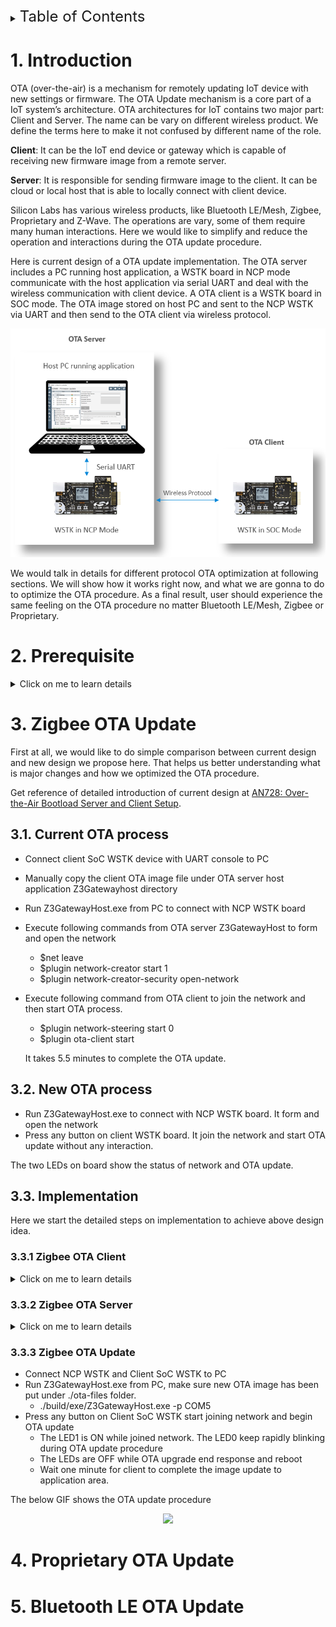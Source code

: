 <details>
<summary><font size=5>Table of Contents</font> </summary>

- [1. Introduction](#1-introduction)
- [2. Prerequisite](#2-prerequisite)
  - [2.1 Hardware requirement](#21-hardware-requirement)
  - [2.2 Software requirement](#22-software-requirement)
- [3. Zigbee OTA Update](#3-zigbee-ota-update)
  - [3.1. Current OTA process](#31-current-ota-process)
  - [3.2. New OTA process](#32-new-ota-process)
  - [3.3. Implementation](#33-implementation)
    - [3.3.1 Zigbee OTA Client](#331-zigbee-ota-client)
    - [3.3.2 Zigbee OTA Server](#332-zigbee-ota-server)
    - [3.3.3 Zigbee OTA Update](#333-zigbee-ota-update)
- [4. Proprietary OTA Update](#4-proprietary-ota-update)
- [5. Bluetooth LE OTA Update](#5-bluetooth-le-ota-update)

</details>


# 1. Introduction
OTA (over-the-air) is a mechanism for remotely updating IoT device with new settings or firmware. The OTA Update mechanism is a core part of a IoT system’s architecture. OTA architectures for IoT contains two major part: Client and Server. The name can be vary on different wireless product. We define the terms here to make it not confused by different name of the role. 

__Client__: It can be the IoT end device or gateway which is capable of receiving new firmware image from a remote server. 

__Server__: It is responsible for sending firmware image to the client. It can be cloud or local host that is able to locally connect with client device. 

Silicon Labs has various wireless products, like Bluetooth LE/Mesh, Zigbee, Proprietary and Z-Wave. The operations are vary, some of them require many human interactions. Here we would like to simplify and reduce the operation and interactions during the OTA update procedure. 

Here is current design of a OTA update implementation. The OTA server includes a PC running host application, a WSTK board in NCP mode communicate with the host application via serial UART and deal with the wireless communication with client device. A OTA client is a WSTK board in SOC mode. The OTA image stored on host PC and sent to the NCP WSTK via UART and then send to the OTA client via wireless protocol.

<div align="center">
  <img src="files/CM-IoT-OTA-Update/ota-diagram.png">
</div> 

We would talk in details for different protocol OTA optimization at following sections. We will show how it works right now, and what we are gonna to do to optimize the OTA procedure. As a final result, user should experience the same feeling on the OTA procedure no matter Bluetooth LE/Mesh, Zigbee or Proprietary. 


# 2. Prerequisite 
<details> <summary>Click on me to learn details</summary>

## 2.1 Hardware requirement
* 2 WSTK main development boards
* 2 EFR32MG12 radio boards (BRD4162A)

The BRD4162A radio board supports three wireless protocols. Bluetooth LE/Mesh, Zigbee and Proprietary. It has large size of internal and external flash which is a very good platform match with requirement of the implementation here. 

<div align="center">
  <img src="files/CM-IoT-OTA-Update/wstk.png">  
</div> 


We will be using the LED0, LED1 as indicator of the status of network or OTA process. And The PB1 or PB0 to start the OTA procedure from the client device. 

## 2.2 Software requirement
**Simplicity Studio** is a free Eclipse-based Integrated Development Environment (IDE) and a collection of value-add tools provided by Silicon Labs. Developers can use Simplicity Studio to develop, debug and analyze their applications.  

**Wireless SDKs**. Please install latest Zigbee, Bluetooth and Proprietary SDK in Simplicity Studio. It generates or builds the software running on client or server side. The SDK version we are using in this article is "Gecko SDK Suite v2.7.2: 7.13.2.0, Bluetooth 2.13.0.0, EmberZNet 6.7.2.0, Flex 2.7.2.0, MCU 5.9.0.0". 

**Cygwin** is designed to let you take source code written to use POSIX APIs, and build them to run on Windows. The host app runs on server built with Cygwin.

Please take a reference at [Zigbee Preparatory Course](https://github.com/MarkDing/IoT-Developer-Boot-Camp/wiki/Zigbee-Preparatory-Course) for detailed description of software requirement. 
 
</details>

# 3. Zigbee OTA Update
First at all, we would like to do simple comparison between current design and new design we propose here. That helps us better understanding what is major changes and how we optimized the OTA procedure. 

Get reference of detailed introduction of current design at [AN728: Over-the-Air Bootload Server and Client Setup][AN728].

## 3.1. Current OTA process
* Connect client SoC WSTK device with UART console to PC
* Manually copy the client OTA image file under OTA server host application Z3Gatewayhost directory
* Run Z3GatewayHost.exe from PC to connect with NCP WSTK board
* Execute following commands from OTA server Z3GatewayHost to form and open the network
  * $net leave
  * $plugin network-creator start 1
  * $plugin network-creator-security open-network
* Execute following command from OTA client to join the network and then start OTA process. 
  * $plugin network-steering start 0
  * $plugin ota-client start

  It takes 5.5 minutes to complete the OTA update. 

## 3.2. New OTA process
* Run Z3GatewayHost.exe to connect with NCP WSTK board. It form and open the network
* Press any button on client WSTK board. It join the network and start OTA update without any interaction. 

The two LEDs on board show the status of network and OTA update. 


## 3.3. Implementation

Here we start the detailed steps on implementation to achieve above design idea. 
### 3.3.1 Zigbee OTA Client
<details> <summary>Click on me to learn details</summary>

For the design of OTA client. We would like to achieve following functionalities. 
* Press any button on board to start joining network and the OTA update
* LED1 ON indicates that the device has joined the network. LED OFF is opposite meaning
* LED0 Blinking indicates the OTA update in progress

A) Click on "New Project" in Simplicity Studio. Choose "Silicon Labs Zigbee", press Next; Choose "EmberZNet 6.7.2.0 GA SoC 6.7.2.0", press Next; Select "ZigbeeMinimal", press Next; Change the project name as "ZigbeeOTAClient", press Next and then press Finish. 

It open a ZigbeeOTAClient.isc which can config Zigbee related functionalities. There many Tabs on it for configuring different settings of project. 

B) In **ZCL Clusters** tab, Select ZCL device type as **HA devices->HA On/Off Switch**, Check the **Over the Air Bootloading ** client check box from Cluster List pane. The profile ID should be "Home automation (0x0104)"

<div align="center">
  <img src="files/CM-IoT-OTA-Update/2020-03-24-17-26-41.png">
</div> 

C) In **Printing and CLI** tab, Enable the **Compiled-in** and **Enabled at startup** checkboxes for the **Ota Bootload cluster** 

<div align="center">
  <img src="files/CM-IoT-OTA-Update/2020-03-24-16-52-38.png">
</div> 


D) In **Plugins** tab, Enable following plugins
* OTA Bootload Cluster Client
* OTA Bootload Cluster Client Policy
  *	Change the Firmware version to **0x100**. OTA update only works while the version number changed. 
* OTA Bootload Cluster Common Code
* OTA Bootload Cluster Storage Common Code
* OTA Cluster Platform Bootloader
* OTA Simple Storage Module
* OTA Simple Storage EEPROM Driver
  *	Set EEPROM Device Read-modify-write support to false
* EEPROM

<div align="center">
  <img src="files/CM-IoT-OTA-Update/2020-03-24-17-11-23.png">
</div> 

E) In **Callbacks** tab, enable **Hal Button Isr** because we are going to start the OTA update by pressing a button.

<div align="center">
  <img src="files/CM-IoT-OTA-Update/2020-03-24-17-24-12.png">
</div> 

F) In **Includes** tab, add steeringEventControl and its callback steeringEventHandler to manage the joining network operation.

<div align="center">
  <img src="files/CM-IoT-OTA-Update/2020-03-24-17-50-48.png">
</div> 

G) Click on the Generate button on top-right of ZigbeeOTAClient.isc to generate source code of the project

H) Open the ZigbeeOTAClient_callbacks.c and add following function

```c
EmberEventControl steeringEventControl;
/*
 * LED1 ON if the client device already joined the network. And start the OTA Update
 * If the client device is not in the network, start joining network process.
 */
void steeringEventHandler(void)
{
  emberAfCorePrintln("steeringEventHandler\n\r");
  emberEventControlSetInactive(steeringEventControl);

  if (emberAfNetworkState() == EMBER_JOINED_NETWORK) 
  {
    halSetLed(BOARDLED1);
    otaStartStopClientCommand(true);
  }
  else
  {
    EmberStatus status = emberAfPluginNetworkSteeringStart();
    emberAfCorePrintln("%p network %p: 0x%X", "Join", "start", status);
  }
}

/* 
 * LED1 ON while button pressed. LED1 OFF while button released and active 
 * the event steeringEventControl 
 */
void emberAfHalButtonIsrCallback(int8u button, int8u state)
{
	halSetLed(BOARDLED1);
  if (state == BUTTON_RELEASED)
  {
    halClearLed(BOARDLED1);
    emberEventControlSetActive(steeringEventControl);
  }
}

/*
 * This callback is fired when the Network Steering plugin is complete
 * If the status is success, then LED1 ON, active event steeringEventControl
 * with 1000 ms delay, start the OTA update in the steeringEventHandler(). 
 */
void emberAfPluginNetworkSteeringCompleteCallback(EmberStatus status,
                                                  uint8_t totalBeacons,
                                                  uint8_t joinAttempts,
                                                  uint8_t finalState)
{
  emberAfCorePrintln("%p network %p: 0x%X", "Join", "complete", status);
  if (status == EMBER_SUCCESS)
  {
    halSetLed(BOARDLED1);
    emberEventControlSetDelayMS(steeringEventControl, 1000);
  }
}
```

I) Build the project and download the firmware image ZigbeeOTAUpdate.s37 into the client WSTK board. 

If you don't know how to precess it. Please get detailed reference at [Download firmware Image][Flash-Image]

J) Generate client OTA image
We need to have a new client image file for OTA update. Just simply change the **firmware version** in "ZigbeeOTAClient.isc->Plugins->OTA Bootload Cluster Client Policy" to 0x200. 

<div align="center">
  <img src="files/CM-IoT-OTA-Update/2020-03-24-18-48-45.png">
</div> 

Generate the source code and build the project. Copy generated ZigbeeOTAUpdate.ota file to build/exe/ota-files under Z3GatewayHost project.

Python script can do this in automatic way. 

</details>

### 3.3.2 Zigbee OTA Server
<details> <summary>Click on me to learn details</summary>

For the design of OTA Server. We would like to achieve following functionalities.

* The PC host application Z3GatewayHost.exe automatic form and open the network to let client device join the network
* Z3GatewayHost.exe start OTA update according the request from client device. (It is default setting of current design)  

A) Click on "New Project" in Simplicity Studio. Choose "Silicon Labs Zigbee", press Next; Choose "EmberZNet 6.7.2.0 GA Host 6.7.2.0", press Next; Select "Z3Gateway", press Next; Keep project name as "Z3GatewayHost" unchanged, press Next and then press Finish.

It open a Z3GateHost.isc which can config Zigbee related functionalities. There many Tabs on it for configuring different settings of project. 

The OTA related plugins are enabled by default setting. We need to add several callback functions and event to enable automatic form and open network. 

B) In **Callbacks** tab, enable "Non-cluster related->Main Init" to active commissioning event to form or open network. Enabled "Plugin-specific callbacks->Complete" to active commissioning event to open network after forming network is done. 

<div align="center">
  <img src="files/CM-IoT-OTA-Update/2020-03-25-14-31-33.png">
</div> 

C) In **Includes** tab, add **commissioningEventControl** command and **commissioningEventHandler** callback to maintain form and open network. 

<div align="center">
  <img src="files/CM-IoT-OTA-Update/2020-03-25-15-22-08.png">
</div> 

D) Click on the Generate button on top-right of Z3GatewayHost.isc to generate source code of the project

E) Open the ZigbeeOTAClient_callbacks.c and add following function

```c
EmberEventControl commissioningEventControl;
/*
 * It active the commissioning event with 1000 ms delay
 */
void emberAfMainInitCallback(void)
{
  emberEventControlSetDelayMS(commissioningEventControl, 1000);
}
/*
 * It form network if network doesn't exist. It open the network 
 * if network exist to allow client device to join the network. 
 */
void commissioningEventHandler(void)
{
  EmberStatus status;

  emberAfCorePrintln("commissioningEventHandler\n\r");
  emberEventControlSetInactive(commissioningEventControl);
    
  status = emberAfNetworkState();
  emberAfCorePrintln("Network state = %d", status);

  if (status == EMBER_NO_NETWORK) 
  {
    status = emberAfPluginNetworkCreatorStart(true); 
    emberAfCorePrintln("Form centralized network Start: 0x%X", status);
    return;
  }

  if (status == EMBER_JOINED_NETWORK)
  {
    status = emberAfPluginNetworkCreatorSecurityOpenNetwork();
    emberAfCorePrintln("Open network: 0x%X", status);
    return;
  }
}

/* 
 * This callback notifies the user that the network creation process has
 * completed successfully. It activate commissioning event to open the network
 * with 1000 ms delay.
 */
void emberAfPluginNetworkCreatorCompleteCallback(const EmberNetworkParameters *network,
                                                 bool usedSecondaryChannels)
{
  EmberStatus status;
  emberAfCorePrintln("emberAfPluginNetworkCreatorCompleteCallback");
  emberEventControlSetDelayMS(commissioningEventControl, 1000);
}

```

F) Build the Z3GatewayHost project under Cygwin terminal
Enter Z3GatewayHost project directory from Cygwin terminal, execute command
* $make -j8

<div align="center">
  <img src="files/CM-IoT-OTA-Update/2020-03-25-16-11-17.png">
</div> 

The Z3GatewayHost.exe has been generated at ./build/exe/ folder

</details>

### 3.3.3 Zigbee OTA Update
* Connect NCP WSTK and Client SoC WSTK to PC
* Run Z3GatewayHost.exe from PC, make sure new OTA image has been put under ./ota-files folder. 
  * ./build/exe/Z3GatewayHost.exe -p COM5
* Press any button on Client SoC WSTK start joining network and begin OTA update
  * The LED1 is ON while joined network. The LED0 keep rapidly blinking during OTA update procedure
  * The LEDs are OFF while OTA upgrade end response and reboot 
  * Wait one minute for client to complete the image update to application area. 

The below GIF shows the OTA update procedure

<div align="center">
  <img src="files/CM-IoT-OTA-Update/OTA-update.gif">
</div> 



# 4. Proprietary OTA Update
# 5. Bluetooth LE OTA Update



[AN728]:https://www.silabs.com/documents/public/application-notes/an728-ota-client-server-setup.pdf
[Flash-Image]:https://github.com/MarkDing/IoT-Developer-Boot-Camp/wiki/Flashing-Image